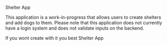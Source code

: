 Shelter App

This application is a work-in-progress that allows users to create shelters and add dogs to them. Please note that this application does not currently have a login system and does not validate inputs on the backend.

If you wont create with it you best Shelter App
